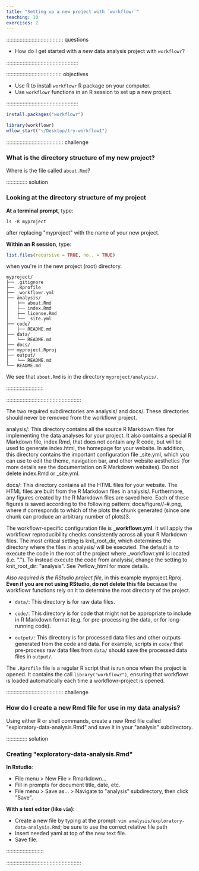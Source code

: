 ```yaml
---
title: "Setting up a new project with `workflowr`"
teaching: 10
exercises: 2
---
```


:::::::::::::::::::::::::::::::::::::: questions 


- How do I get started with a *new* data analysis project with `workflowr`?   

::::::::::::::::::::::::::::::::::::::::::::::::

::::::::::::::::::::::::::::::::::::: objectives

- Use R to install `workflowr` R package on your computer.    
- Use `workflowr` functions in an R session to set up a new project.  


::::::::::::::::::::::::::::::::::::::::::::::::



```r
install.packages("workflowr")
```



```r
library(workflowr)
wflow_start("~/Desktop/try-workflow1")
```





:::::::::::::::::::::::::::::::::::::: challenge

### What is the directory structure of my new project? 

Where is the file called `about.Rmd`? 

:::::::::::::: solution

### Looking at the directory structure of my project

**At a terminal prompt**, type:

```
ls -R myproject
```

after replacing "myproject" with the name of your new project.

**Within an R session**, type: 


```r
list.files(recursive = TRUE, no.. = TRUE)
```

when you're in the new project (root) directory. 


```
myproject/
├── .gitignore
├── .Rprofile
├── _workflowr.yml
├── analysis/
│   ├── about.Rmd
│   ├── index.Rmd
│   ├── license.Rmd
│   └── _site.yml
├── code/
│   ├── README.md
├── data/
│   └── README.md
├── docs/
├── myproject.Rproj
├── output/
│   └── README.md
└── README.md
```

We see that `about.Rmd` is in the directory `myproject/analysis/`.




:::::::::::::::::::::::::

::::::::::::::::::::::::::::::::::::::::::::::::::


The two required subdirectories are analysis/ and docs/. These directories should never be removed from the workflowr project.

analysis/: This directory contains all the source R Markdown files for implementing the data analyses for your project. It also contains a special R Markdown file, index.Rmd, that does not contain any R code, but will be used to generate index.html, the homepage for your website. In addition, this directory contains the important configuration file _site.yml, which you can use to edit the theme, navigation bar, and other website aesthetics (for more details see the documentation on R Markdown websites). Do not delete index.Rmd or _site.yml.


docs/: This directory contains all the HTML files for your website. The HTML files are built from the R Markdown files in analysis/. Furthermore, any figures created by the R Markdown files are saved here. Each of these figures is saved according to the following pattern: docs/figure/<insert Rmd filename>/<insert chunk name>-#.png, where # corresponds to which of the plots the chunk generated (since one chunk can produce an arbitrary number of plots)3.


The workflowr-specific configuration file is **_workflowr.yml**. It will apply the workflowr reproducibility checks consistently across all your R Markdown files. The most critical setting is knit_root_dir, which determines the directory where the files in analysis/ will be executed. The default is to execute the code in the root of the project where _workflowr.yml is located (i.e. "."). To instead execute the code from analysis/, change the setting to knit_root_dir: "analysis". See ?wflow_html for more details.

*Also required is the RStudio project file*, in this example myproject.Rproj. **Even if you are not using RStudio, do not delete this file** because the workflowr functions rely on it to determine the root directory of the project.


* `data/`: This directory is for raw data files.

* `code/`: This directory is for code that might not be appropriate to include
in R Markdown format (e.g. for pre-processing the data, or for long-running
code).

* `output/`: This directory is for processed data files and other
outputs generated from the code and data. For example, scripts in
`code/` that pre-process raw data files from `data/` should save the
processed data files in `output/`.

The `.Rprofile` file is a regular R script that is run once when the project is
opened. It contains the call `library("workflowr")`, ensuring that workflowr is
loaded automatically each time a workflowr-project is opened.


:::::::::::::::::::::::::::::::::::::: challenge

### How do I create a new Rmd file for use in my data analysis?   

Using either R or shell commands, create a new Rmd file called "exploratory-data-analysis.Rmd" and save it in your "analysis" subdirectory. 

:::::::::::::: solution

### Creating "exploratory-data-analysis.Rmd"

**In Rstudio**: 
- File menu > New File > Rmarkdown...   
- Fill in prompts for document title, date, etc.   
- File menu > Save as... > Navigate to "analysis" subdirectory, then click "Save".

**With a text editor (like `vim`)**:

- Create a new file by typing at the prompt: `vim analysis/exploratory-data-analysis.Rmd`; be sure to use the correct relative file path  
- Insert needed yaml at top of the new text file.   
- Save file. 





:::::::::::::::::::::::::

::::::::::::::::::::::::::::::::::::::::::::::::::






